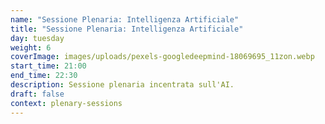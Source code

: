 ```yaml
---
name: "Sessione Plenaria: Intelligenza Artificiale"
title: "Sessione Plenaria: Intelligenza Artificiale"
day: tuesday
weight: 6
coverImage: images/uploads/pexels-googledeepmind-18069695_11zon.webp
start_time: 21:00
end_time: 22:30
description: Sessione plenaria incentrata sull'AI.
draft: false
context: plenary-sessions
---
```

